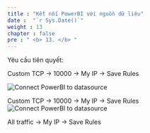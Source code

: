 ```yaml
---
title : "Kết nối PowerBI với nguồn dữ liệu"
date :  "`r Sys.Date()`" 
weight : 13
chapter : false
pre : " <b> 13. </b> "
---
```

Yêu cầu tiên quyết:

Custom TCP -> 10000 -> My IP -> Save Rules

![Connect PowerBI to datasource](/images/13.PowerBI/13.1.Connect_PowerBI_to_datasource/Connect%20PowerBI%20to%20datasource1.png)

Custom TCP -> 10000 -> My IP -> Save Rules
![Connect PowerBI to datasource](/images/13.PowerBI/13.1.Connect_PowerBI_to_datasource/Connect%20PowerBI%20to%20datasource2.png)

All traffic -> My IP -> Save Rules